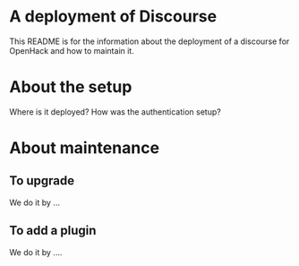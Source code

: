 # A deployment of Discourse

This README is for the information about the deployment of a discourse for OpenHack and how to maintain it.

# About the setup

Where is it deployed?
How was the authentication setup?

# About maintenance

## To upgrade
We do it by ...

## To add a plugin
We do it by ....

